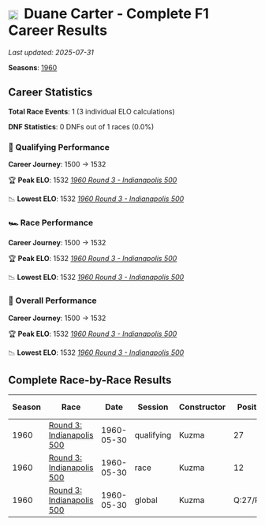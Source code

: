 # <img src="https://upload.wikimedia.org/wikipedia/commons/a/a4/Flag_of_the_United_States.svg" alt="United States" width="20" height="auto" style="vertical-align: middle; margin-right: 5px;" onerror="this.outerHTML='🇺🇸'; this.style.marginRight='5px';"/> Duane Carter - Complete F1 Career Results

*Last updated: 2025-07-31*

**Seasons**: [1960](../seasons/1960-season-report)

## Career Statistics

**Total Race Events**: 1 (3 individual ELO calculations)

**DNF Statistics**: 0 DNFs out of 1 races (0.0%)

### 🏁 Qualifying Performance
**Career Journey**: 1500 → 1532

🏆 **Peak ELO**: 1532
   *[1960 Round 3 - Indianapolis 500](../seasons/1960-season-report#round-3-indianapolis-500)*

📉 **Lowest ELO**: 1532
   *[1960 Round 3 - Indianapolis 500](../seasons/1960-season-report#round-3-indianapolis-500)*

### 🏎️ Race Performance
**Career Journey**: 1500 → 1532

🏆 **Peak ELO**: 1532
   *[1960 Round 3 - Indianapolis 500](../seasons/1960-season-report#round-3-indianapolis-500)*

📉 **Lowest ELO**: 1532
   *[1960 Round 3 - Indianapolis 500](../seasons/1960-season-report#round-3-indianapolis-500)*

### 🌟 Overall Performance
**Career Journey**: 1500 → 1532

🏆 **Peak ELO**: 1532
   *[1960 Round 3 - Indianapolis 500](../seasons/1960-season-report#round-3-indianapolis-500)*

📉 **Lowest ELO**: 1532
   *[1960 Round 3 - Indianapolis 500](../seasons/1960-season-report#round-3-indianapolis-500)*


## Complete Race-by-Race Results

| Season | Race | Date | Session | Constructor | Position | Starting ELO | ELO Change | Final ELO | Teammate |
|--------|------|------|---------|-------------|----------|--------------|------------|-----------|----------|
| 1960 | [Round 3: Indianapolis 500](../seasons/1960-season-report#round-3-indianapolis-500) | 1960-05-30 | qualifying | Kuzma | 27 | 1500 | +32 | 1532 | <img src="https://upload.wikimedia.org/wikipedia/commons/a/a4/Flag_of_the_United_States.svg" alt="United States" width="20" height="auto" style="vertical-align: middle; margin-right: 5px;" onerror="this.outerHTML='🇺🇸'; this.style.marginRight='5px';"/> Bill Homeier |
| 1960 | [Round 3: Indianapolis 500](../seasons/1960-season-report#round-3-indianapolis-500) | 1960-05-30 | race | Kuzma | 12 | 1500 | +32 | 1532 | <img src="https://upload.wikimedia.org/wikipedia/commons/a/a4/Flag_of_the_United_States.svg" alt="United States" width="20" height="auto" style="vertical-align: middle; margin-right: 5px;" onerror="this.outerHTML='🇺🇸'; this.style.marginRight='5px';"/> Bill Homeier |
| 1960 | [Round 3: Indianapolis 500](../seasons/1960-season-report#round-3-indianapolis-500) | 1960-05-30 | global | Kuzma | Q:27/R:12 | 1500 | +32 | 1532 | <img src="https://upload.wikimedia.org/wikipedia/commons/a/a4/Flag_of_the_United_States.svg" alt="United States" width="20" height="auto" style="vertical-align: middle; margin-right: 5px;" onerror="this.outerHTML='🇺🇸'; this.style.marginRight='5px';"/> Bill Homeier |
